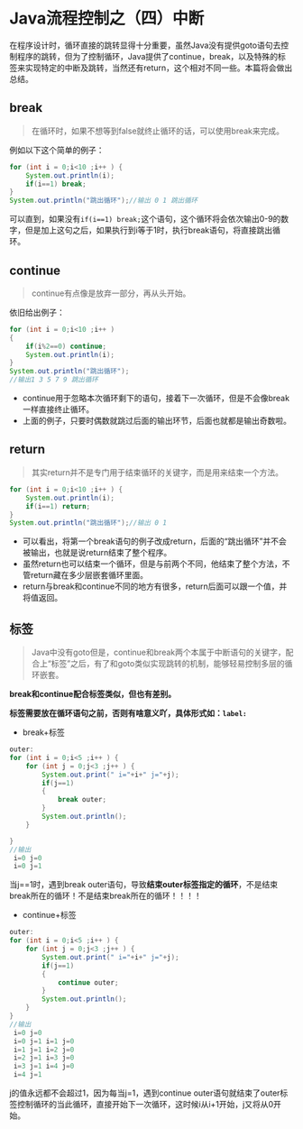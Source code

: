 # Java流程控制之（四）中断

在程序设计时，循环直接的跳转显得十分重要，虽然Java没有提供goto语句去控制程序的跳转，但为了控制循环，Java提供了continue，break，以及特殊的标签来实现特定的中断及跳转，当然还有return，这个相对不同一些。本篇将会做出总结。

## break

> 在循环时，如果不想等到false就终止循环的话，可以使用break来完成。

例如以下这个简单的例子：

```java
for (int i = 0;i<10 ;i++ ) {
    System.out.println(i);
    if(i==1) break;
}
System.out.println("跳出循环");//输出 0 1 跳出循环
```

可以直到，如果没有`if(i==1) break;`这个语句，这个循环将会依次输出0-9的数字，但是加上这句之后，如果执行到i等于1时，执行break语句，将直接跳出循环。

## continue

> continue有点像是放弃一部分，再从头开始。

依旧给出例子：

```java
for (int i = 0;i<10 ;i++ )
{	
    if(i%2==0) continue;
    System.out.println(i);
}
System.out.println("跳出循环");
//输出1 3 5 7 9 跳出循环
```

- continue用于忽略本次循环剩下的语句，接着下一次循环，但是不会像break一样直接终止循环。
- 上面的例子，只要时偶数就跳过后面的输出环节，后面也就都是输出奇数啦。

## return

> 其实return并不是专门用于结束循环的关键字，而是用来结束一个方法。

```java
for (int i = 0;i<10 ;i++ ) {
    System.out.println(i);
    if(i==1) return;
}
System.out.println("跳出循环");//输出 0 1 
```

- 可以看出，将第一个break语句的例子改成return，后面的“跳出循环”并不会被输出，也就是说return结束了整个程序。
- 虽然return也可以结束一个循环，但是与前两个不同，他结束了整个方法，不管return藏在多少层嵌套循环里面。
- return与break和continue不同的地方有很多，return后面可以跟一个值，并将值返回。

## 标签

> Java中没有goto但是，continue和break两个本属于中断语句的关键字，配合上“标签”之后，有了和goto类似实现跳转的机制，能够轻易控制多层的循环嵌套。

**break和continue配合标签类似，但也有差别。**

**标签需要放在循环语句之前，否则有啥意义吖，具体形式如：`label:`**

- break+标签

```java
outer:
for (int i = 0;i<5 ;i++ ) {
    for (int j = 0;j<3 ;j++ ) {
        System.out.print(" i="+i+" j="+j);
        if(j==1)
        {
            break outer;
        }
        System.out.println();
    }

}
//输出
 i=0 j=0
 i=0 j=1
```

当j==1时，遇到break outer语句，导致**结束outer标签指定的循环**，不是结束break所在的循环！不是结束break所在的循环！！！！

- continue+标签

```java
outer:
for (int i = 0;i<5 ;i++ ) {
    for (int j = 0;j<3 ;j++ ) {
        System.out.print(" i="+i+" j="+j);
        if(j==1)
        {
            continue outer;
        }
        System.out.println();
    }
}
//输出
 i=0 j=0
 i=0 j=1 i=1 j=0
 i=1 j=1 i=2 j=0
 i=2 j=1 i=3 j=0
 i=3 j=1 i=4 j=0
 i=4 j=1
```

j的值永远都不会超过1，因为每当j=1，遇到continue outer语句就结束了outer标签控制循环的当此循环，直接开始下一次循环，这时候i从i+1开始，j又将从0开始。

